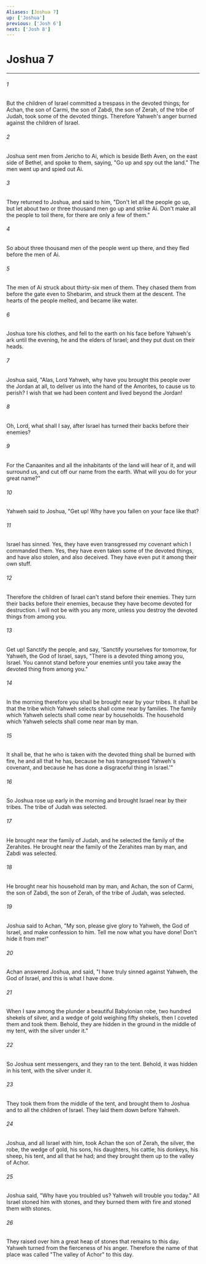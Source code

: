 ```yaml
---
Aliases: [Joshua 7]
up: ['Joshua']
previous: ['Josh 6']
next: ['Josh 8']
---
```

# Joshua 7
***





###### 1 

But the children of Israel committed a trespass in the devoted things; for Achan, the son of Carmi, the son of Zabdi, the son of Zerah, of the tribe of Judah, took some of the devoted things. Therefore Yahweh's anger burned against the children of Israel. 



###### 2 

Joshua sent men from Jericho to Ai, which is beside Beth Aven, on the east side of Bethel, and spoke to them, saying, "Go up and spy out the land." The men went up and spied out Ai. 



###### 3 

They returned to Joshua, and said to him, "Don't let all the people go up, but let about two or three thousand men go up and strike Ai. Don't make all the people to toil there, for there are only a few of them." 



###### 4 

So about three thousand men of the people went up there, and they fled before the men of Ai. 



###### 5 

The men of Ai struck about thirty-six men of them. They chased them from before the gate even to Shebarim, and struck them at the descent. The hearts of the people melted, and became like water. 



###### 6 

Joshua tore his clothes, and fell to the earth on his face before Yahweh's ark until the evening, he and the elders of Israel; and they put dust on their heads. 



###### 7 

Joshua said, "Alas, Lord Yahweh, why have you brought this people over the Jordan at all, to deliver us into the hand of the Amorites, to cause us to perish? I wish that we had been content and lived beyond the Jordan! 



###### 8 

Oh, Lord, what shall I say, after Israel has turned their backs before their enemies? 



###### 9 

For the Canaanites and all the inhabitants of the land will hear of it, and will surround us, and cut off our name from the earth. What will you do for your great name?" 



###### 10 

Yahweh said to Joshua, "Get up! Why have you fallen on your face like that? 



###### 11 

Israel has sinned. Yes, they have even transgressed my covenant which I commanded them. Yes, they have even taken some of the devoted things, and have also stolen, and also deceived. They have even put it among their own stuff. 



###### 12 

Therefore the children of Israel can't stand before their enemies. They turn their backs before their enemies, because they have become devoted for destruction. I will not be with you any more, unless you destroy the devoted things from among you. 



###### 13 

Get up! Sanctify the people, and say, 'Sanctify yourselves for tomorrow, for Yahweh, the God of Israel, says, "There is a devoted thing among you, Israel. You cannot stand before your enemies until you take away the devoted thing from among you." 



###### 14 

In the morning therefore you shall be brought near by your tribes. It shall be that the tribe which Yahweh selects shall come near by families. The family which Yahweh selects shall come near by households. The household which Yahweh selects shall come near man by man. 



###### 15 

It shall be, that he who is taken with the devoted thing shall be burned with fire, he and all that he has, because he has transgressed Yahweh's covenant, and because he has done a disgraceful thing in Israel.'" 



###### 16 

So Joshua rose up early in the morning and brought Israel near by their tribes. The tribe of Judah was selected. 



###### 17 

He brought near the family of Judah, and he selected the family of the Zerahites. He brought near the family of the Zerahites man by man, and Zabdi was selected. 



###### 18 

He brought near his household man by man, and Achan, the son of Carmi, the son of Zabdi, the son of Zerah, of the tribe of Judah, was selected. 



###### 19 

Joshua said to Achan, "My son, please give glory to Yahweh, the God of Israel, and make confession to him. Tell me now what you have done! Don't hide it from me!" 



###### 20 

Achan answered Joshua, and said, "I have truly sinned against Yahweh, the God of Israel, and this is what I have done. 



###### 21 

When I saw among the plunder a beautiful Babylonian robe, two hundred shekels of silver, and a wedge of gold weighing fifty shekels, then I coveted them and took them. Behold, they are hidden in the ground in the middle of my tent, with the silver under it." 



###### 22 

So Joshua sent messengers, and they ran to the tent. Behold, it was hidden in his tent, with the silver under it. 



###### 23 

They took them from the middle of the tent, and brought them to Joshua and to all the children of Israel. They laid them down before Yahweh. 



###### 24 

Joshua, and all Israel with him, took Achan the son of Zerah, the silver, the robe, the wedge of gold, his sons, his daughters, his cattle, his donkeys, his sheep, his tent, and all that he had; and they brought them up to the valley of Achor. 



###### 25 

Joshua said, "Why have you troubled us? Yahweh will trouble you today." All Israel stoned him with stones, and they burned them with fire and stoned them with stones. 



###### 26 

They raised over him a great heap of stones that remains to this day. Yahweh turned from the fierceness of his anger. Therefore the name of that place was called "The valley of Achor" to this day.
